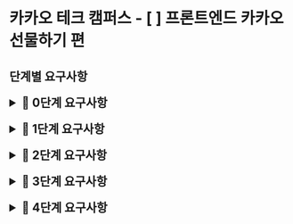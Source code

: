 # 카카오 테크 캠퍼스 - [ ] 프론트엔드 카카오 선물하기 편

## 단계별 요구사항

<details>
<summary style="font-size:150%"><b>📝 0단계 요구사항</b></summary>
<div markdown="1">

- [ ] 미션은 상품 주문하기 저장소를 포크하고 클론하는 것으로 시작한다.
- [ ] 온라인 코드 리뷰 요청 1단계 문서를 참고하여 실습 환경을 구축한다.
1. 미션 시작 버튼을 클릭하여 미션을 시작한다.
2. 저장소에 GitHub 사용자 이름으로 브랜치가 생성되었는지 확인한다.
3. 저장소를 내 계정으로 포크한다.
- [ ] 기능을 구현하기 전 README.md에 구현할 기능 목록을 정리해 추가한다.
- [ ] Git의 커밋 단위는 앞 단계에서 README.md에 정리한 기능 목록 단위로 추가한다.
  - [ ] AngularJS Git Commit Message Conventions을 참고해 커밋 메시지를 작성한다.

</div>
</details>

<br />

<details>
<summary style="font-size:150%"><b>📝 1단계 요구사항</b></summary>
<div markdown="1">

- [ ] 결과 링크를 참고하여 상세 페이지 및 상품 결제 페이지의 UI를 구현한다.
- [ ] 이 과정에서 UI를 chakra-ui 사용해서 구현한다. (단, 직접 구현해도 무방하나 다른 UI 라이브러리 사용은 금지)
- [ ] 이번 과제는 Form을 다루는 것이 중점이기 때문에 UI 구현에 어려움을 겪는다면 임의로 변경해도 됨
- [ ] 상세 페이지에서 첨부된 oas.yaml 파일의 `/api/v1/products/{productId}/detail`, `/api/v1/products/{productId}/options`를 참고하여 API를 구현한다.
- [ ] 없는 상품의 경우 메인 페이지로 연결되도록 한다.
- [ ] 나에게 선물하기 버튼 클릭 시 로그인이 되어있지 않다면 로그인 페이지로 이동한다.
- [ ] React Hook Form 등의 라이브러리를 사용하지 않으며 React의 form, ref, state만 사용하여 구현한다.

</div>
</details>

<br />

<details>
<summary style="font-size:150%"><b>📝 2단계 요구사항</b></summary>
<div markdown="1">

- [ ] 결제 페이지의 Form을 validation 해요. (4주차 미션 결과물 참고)
- [ ] 카드 메시지를 입력하지 않으면 메시지를 입력하라고 안내해요.
카드 메시지가 100글자가 넘어가면 100자 이내로 입력하라고 안내해요.
- [ ] 현금 영수증 checkbox 클릭 시 현금영수증 번호가 입력되었는지 확인해요.
- [ ] 현금 영수증 입력은 숫자만 입력하도록 안내해요.

</div>
</details>

<br />

<details>
<summary style="font-size:150%"><b>📝 3단계 요구사항</b></summary>
<div markdown="1">

- [ ] 기존에 만든 form / input을 react-hook-form으로 변경해요.
- [ ] validate 또한 react-hook-form 기능을 적극적으로 활용해요. (이 과정에서 zod를 사용해도 좋아요.)

</div>
</details>

<br />

<details>
<summary style="font-size:150%"><b>📝 4단계 요구사항</b></summary>
<div markdown="1">

## 4주차 질문
### 질문 1. 제어 컴포넌트와 비제어 컴포넌트의 차이가 무엇이고 제어 컴포넌트로 Form을 만들어야 하는 경우가 있다면 어떤 경우인지 예시와 함께 설명해주세요.

### 질문 2. input type의 종류와 각각 어떤 특징을 가지고 있는지 설명해 주세요.

### 질문 3. label tag는 어떤 역할을 하며 label로 input field를 감싸면 어떻게 동작하는지 설명해 주세요.

</div>
</details>